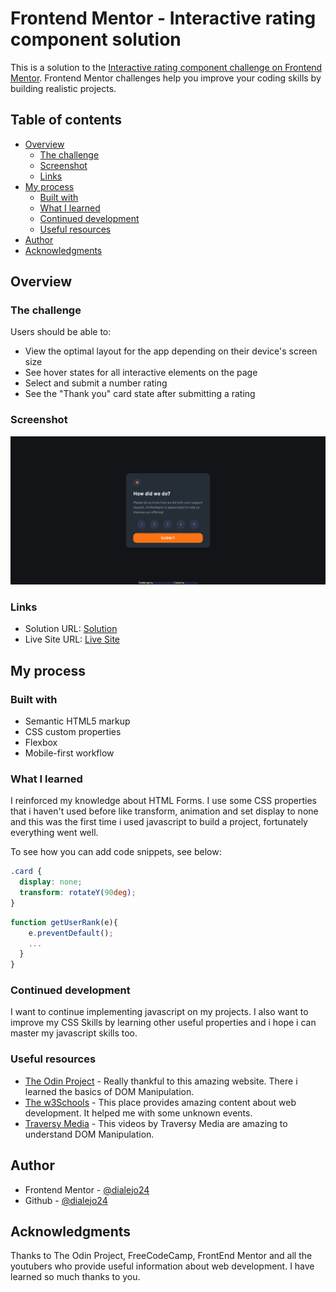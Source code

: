 # Frontend Mentor - Interactive rating component solution

This is a solution to the [Interactive rating component challenge on Frontend Mentor](https://www.frontendmentor.io/challenges/interactive-rating-component-koxpeBUmI). Frontend Mentor challenges help you improve your coding skills by building realistic projects. 

## Table of contents

- [Overview](#overview)
  - [The challenge](#the-challenge)
  - [Screenshot](#screenshot)
  - [Links](#links)
- [My process](#my-process)
  - [Built with](#built-with)
  - [What I learned](#what-i-learned)
  - [Continued development](#continued-development)
  - [Useful resources](#useful-resources)
- [Author](#author)
- [Acknowledgments](#acknowledgments)


## Overview

### The challenge

Users should be able to:

- View the optimal layout for the app depending on their device's screen size
- See hover states for all interactive elements on the page
- Select and submit a number rating
- See the "Thank you" card state after submitting a rating

### Screenshot

![Page Screenshot](/images/screenshot.png)

### Links

- Solution URL: [Solution](https://github.com/dialejo24/Interactive-ranting-component)
- Live Site URL: [Live Site](https://dialejo24.github.io/Interactive-ranting-component/)

## My process

### Built with

- Semantic HTML5 markup
- CSS custom properties
- Flexbox
- Mobile-first workflow

### What I learned

I reinforced my knowledge about HTML Forms. I use some CSS properties that i haven't used before like transform, animation
and set display to none and this was the first time i used javascript to build a project, fortunately everything went well.

To see how you can add code snippets, see below:


```css
.card {
  display: none;
  transform: rotateY(90deg);
}
```
```js
function getUserRank(e){
    e.preventDefault();
    ...
  }
}
```


### Continued development

I want to continue implementing javascript on my projects. I also want to improve my CSS Skills by learning other useful
properties and i hope i can master my javascript skills too.

### Useful resources

- [The Odin Project](https://www.theodinproject.com/) - Really thankful to this amazing website. There i learned the basics of DOM Manipulation.
- [The w3Schools](https://www.w3schools.com/jsref/dom_obj_event.asp) - This place provides amazing content about web development. It helped me with some unknown events.
- [Traversy Media](https://www.youtube.com/playlist?list=PLillGF-RfqbYE6Ik_EuXA2iZFcE082B3s) - This videos by Traversy Media are amazing to understand DOM Manipulation.


## Author

- Frontend Mentor - [@dialejo24](https://www.frontendmentor.io/profile/dialejo24)
- Github - [@dialejo24](https://github.com/dialejo24)


## Acknowledgments

Thanks to The Odin Project, FreeCodeCamp, FrontEnd Mentor and all the youtubers who provide useful information about
web development. I have learned so much thanks to you.
